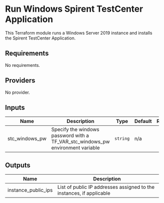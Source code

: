 # Run Windows Spirent TestCenter Application
This Terraform module runs a Windows Server 2019 instance and installs the Spirent TestCenter Application.

<!-- BEGINNING OF PRE-COMMIT-TERRAFORM DOCS HOOK -->
## Requirements

No requirements.

## Providers

No provider.

## Inputs

| Name | Description | Type | Default | Required |
|------|-------------|------|---------|:--------:|
| stc\_windows\_pw | Specify the windows password with a TF\_VAR\_stc\_windows\_pw environment variable | `string` | n/a | yes |

## Outputs

| Name | Description |
|------|-------------|
| instance\_public\_ips | List of public IP addresses assigned to the instances, if applicable |

<!-- END OF PRE-COMMIT-TERRAFORM DOCS HOOK -->
